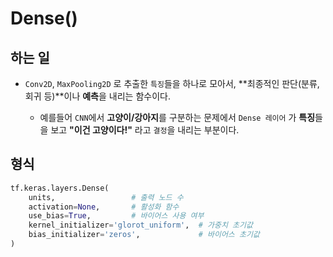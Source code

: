 # Dense()
## 하는 일
-  ``Conv2D``, ``MaxPooling2D`` 로 추출한 ``특징``들을 하나로 모아서, **최종적인 판단(분류, 회귀 등)**이나 **예측**을 내리는 함수이다.

    - 예를들어 ``CNN``에서 **고양이/강아지**를 구분하는 문제에서 ``Dense 레이어`` 가 **특징**들을 보고 **"이건 고양이다!"** 라고 ``결정``을 내리는 부분이다.

## 형식
```python
tf.keras.layers.Dense(
    units,                 # 출력 노드 수
    activation=None,       # 활성화 함수
    use_bias=True,         # 바이어스 사용 여부
    kernel_initializer='glorot_uniform',  # 가중치 초기값
    bias_initializer='zeros',             # 바이어스 초기값
)
```
